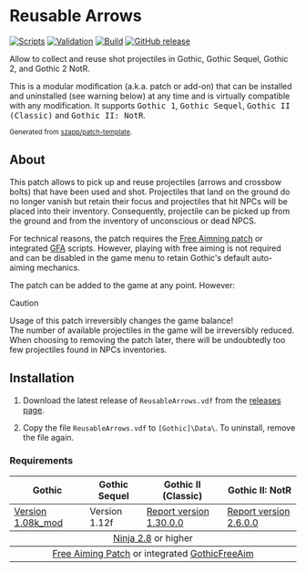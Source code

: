 # Reusable Arrows

[![Scripts](https://github.com/szapp/ReusableArrows/actions/workflows/scripts.yml/badge.svg)](https://github.com/szapp/ReusableArrows/actions/workflows/scripts.yml)
[![Validation](https://github.com/szapp/ReusableArrows/actions/workflows/validation.yml/badge.svg)](https://github.com/szapp/ReusableArrows/actions/workflows/validation.yml)
[![Build](https://github.com/szapp/ReusableArrows/actions/workflows/build.yml/badge.svg)](https://github.com/szapp/ReusableArrows/actions/workflows/build.yml)
[![GitHub release](https://img.shields.io/github/v/release/szapp/ReusableArrows.svg)](https://github.com/szapp/ReusableArrows/releases/latest)

Allow to collect and reuse shot projectiles in Gothic, Gothic Sequel, Gothic 2, and Gothic 2 NotR.

This is a modular modification (a.k.a. patch or add-on) that can be installed and uninstalled (see warning below) at any time and is virtually compatible with any modification.
It supports <kbd>Gothic 1</kbd>, <kbd>Gothic Sequel</kbd>, <kbd>Gothic II (Classic)</kbd> and <kbd>Gothic II: NotR</kbd>.

<sup>Generated from [szapp/patch-template](https://github.com/szapp/patch-template).</sup>

## About

This patch allows to pick up and reuse projectiles (arrows and crossbow bolts) that have been used and shot.
Projectiles that land on the ground do no longer vanish but retain their focus and projectiles that hit NPCs will be placed into their inventory.
Consequently, projectile can be picked up from the ground and from the inventory of unconscious or dead NPCS.

For technical reasons, the patch requires the [Free Aimning patch](https://github.com/szapp/GothicFreeAim) or integrated [GFA](https://github.com/szapp/GothicFreeAim) scripts.
However, playing with free aiming is not required and can be disabled in the game menu to retain Gothic's default auto-aiming mechanics.

The patch can be added to the game at any point. However:

> [!CAUTION]
> Usage of this patch irreversibly changes the game balance!  
> The number of available projectiles in the game will be irreversibly reduced. When choosing to removing the patch later, there will be undoubtedly too few projectiles found in NPCs inventories.

## Installation

1. Download the latest release of `ReusableArrows.vdf` from the [releases page](https://github.com/szapp/ReusableArrows/releases/latest).

2. Copy the file `ReusableArrows.vdf` to `[Gothic]\Data\`. To uninstall, remove the file again.

<!--
The patch is also available on
- [World of Gothic](https://www.worldofgothic.de/dl/download_XXXX.htm) | [Forum thread](https://forum.worldofplayers.de/forum/threads/XXXXXXX)
- [Spine Mod-Manager](https://clockwork-origins.com/spine/)
- [Steam Workshop Gothic 1](https://steamcommunity.com/sharedfiles/filedetails/?id=XXXXXXXXXX)
- [Steam Workshop Gothic 2](https://steamcommunity.com/sharedfiles/filedetails/?id=XXXXXXXXXX)
-->

### Requirements

<table><thead><tr><th>Gothic</th><th>Gothic Sequel</th><th>Gothic II (Classic)</th><th>Gothic II: NotR</th></tr></thead>
<tbody><tr><td><a href="https://www.worldofgothic.de/dl/download_34.htm">Version 1.08k_mod</a></td><td>Version 1.12f</td><td><a href="https://www.worldofgothic.de/dl/download_278.htm">Report version 1.30.0.0</a></td><td><a href="https://www.worldofgothic.de/dl/download_278.htm">Report version 2.6.0.0</a></td></tr></tbody>
<tbody><tr><td colspan="4" align="center"><a href="https://github.com/szapp/Ninja">Ninja 2.8</a> or higher</td></tr></tbody>
<tbody><tr><td colspan="4" align="center"><a href="https://github.com/szapp/GothicFreeAim">Free Aiming Patch</a> or integrated <a href="https://github.com/szapp/GothicFreeAim">GothicFreeAim</a></td></tr></tbody></table>

<!--

If you are interested in writing your own patch, please do not copy this patch!
Instead refer to the PATCH TEMPLATE to build a foundation that is customized to your needs!
The patch template can found at https://github.com/szapp/patch-template.

-->
